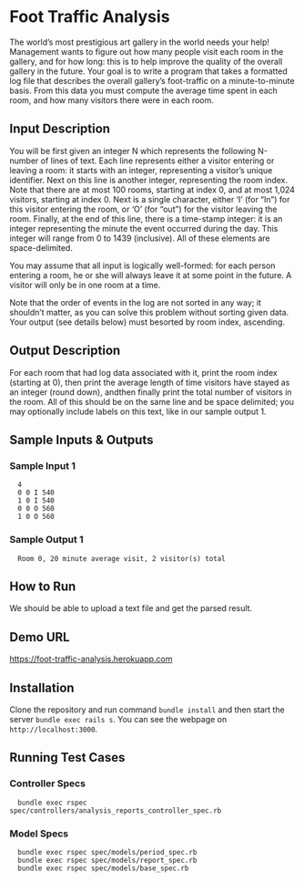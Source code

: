 # Foot Traffic Analysis

The world’s most prestigious art gallery in the world needs your help! Management wants to figure out how many people visit each room in the gallery, and for how long: this is to help improve the quality of the overall gallery in the future.
Your goal is to write a program that takes a formatted log file that describes the overall gallery’s foot-traffic on a minute-to-minute basis. From this data you must compute the average time spent in each room, and how many visitors there were in each room.

## Input Description

You will be first given an integer N which represents the following N-number of lines of text. Each line represents either a visitor entering or leaving a room: it starts with an integer, representing a visitor’s unique identifier. Next on this line is another integer, representing the room index. Note that there are at most 100 rooms, starting at index 0, and at most 1,024 visitors, starting at index 0. Next is a single character, either ‘I’ (for “In”) for this visitor entering the room, or ‘O’ (for “out”) for the visitor leaving the room. Finally, at the end of this line, there is a time-stamp integer: it is an integer representing the minute the event occurred during the day. This integer will range from 0 to 1439 (inclusive). All of these elements are space-delimited.

You may assume that all input is logically well-formed: for each person entering a room, he or she will always leave it at some point in the future. A visitor will only be in one room at a time.

Note that the order of events in the log are not sorted in any way; it shouldn’t matter, as you can solve this problem without sorting given data. Your output (see details below) must besorted by room index, ascending.

## Output Description

For each room that had log data associated with it, print the room index (starting at 0), then print the average length of time visitors have stayed as an integer (round down), andthen finally print the total number of visitors in the room. All of this should be on the same line and be space delimited; you may optionally include labels on this text, like in our sample output 1.

## Sample Inputs & Outputs

### Sample Input 1

      4
      0 0 I 540
      1 0 I 540
      0 0 O 560
      1 0 O 560
      
### Sample Output 1

      Room 0, 20 minute average visit, 2 visitor(s) total
      
## How to Run

We should be able to upload a text file and get the parsed result.

## Demo URL

https://foot-traffic-analysis.herokuapp.com

## Installation

Clone the repository and run command ```bundle install``` and then start the server ```bundle exec rails s```. You can see the webpage on ```http://localhost:3000```.

## Running Test Cases

### Controller Specs

      bundle exec rspec spec/controllers/analysis_reports_controller_spec.rb

### Model Specs

      bundle exec rspec spec/models/period_spec.rb
      bundle exec rspec spec/models/report_spec.rb
      bundle exec rspec spec/models/base_spec.rb
